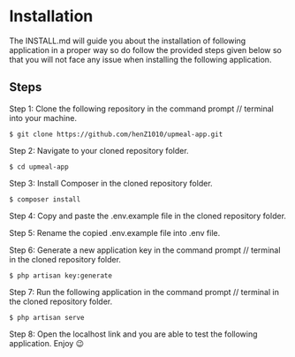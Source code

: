 # Installation

The INSTALL.md will guide you about the installation of following application in a proper way so do follow the provided steps given below so that you will not face any issue when installing the following application.

## Steps

Step 1: Clone the following repository in the command prompt // terminal into your machine.

    $ git clone https://github.com/henZ1010/upmeal-app.git
    
Step 2: Navigate to your cloned repository folder.

    $ cd upmeal-app
    
Step 3: Install Composer in the cloned repository folder.

    $ composer install
    
Step 4: Copy and paste the .env.example file in the cloned repository folder.

Step 5: Rename the copied .env.example file into .env file.

Step 6: Generate a new application key in the command prompt // terminal in the cloned repository folder.

    $ php artisan key:generate

Step 7: Run the following application in the command prompt // terminal in the cloned repository folder.

    $ php artisan serve

Step 8: Open the localhost link and you are able to test the following application. Enjoy 😉
